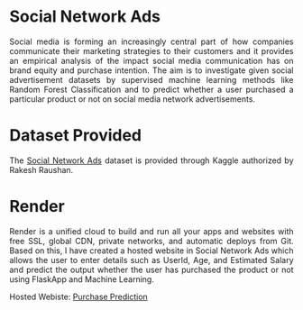 # Social Network Ads
<p align="justify">Social media is forming an increasingly central part of
how companies communicate their marketing strategies to their
customers and it provides an empirical analysis of the impact
social media communication has on brand equity and purchase
intention. The aim is to investigate given social advertisement
datasets by supervised machine learning methods like Random Forest 
Classification and to predict whether a user purchased a particular product or
not on social media network advertisements.</p>

# Dataset Provided
<p align="justify"> The <a href="https://www.kaggle.com/datasets/rakeshrau/social-network-ads"> Social Network Ads</a> dataset is provided through Kaggle authorized by Rakesh Raushan.</p>

# Render 
<p align="justify"> Render is a unified cloud to build and run all your apps and websites with free SSL, global CDN, private networks, and automatic deploys from Git. 
Based on this, I have created a hosted website in Social Network Ads which allows the user to enter details such as UserId, Age, and Estimated Salary and predict the output 
whether the user has purchased the product or not using FlaskApp and Machine Learning.</p>

Hosted Webiste: <a href="https://social-network-ads.onrender.com/"> Purchase Prediction </a>
